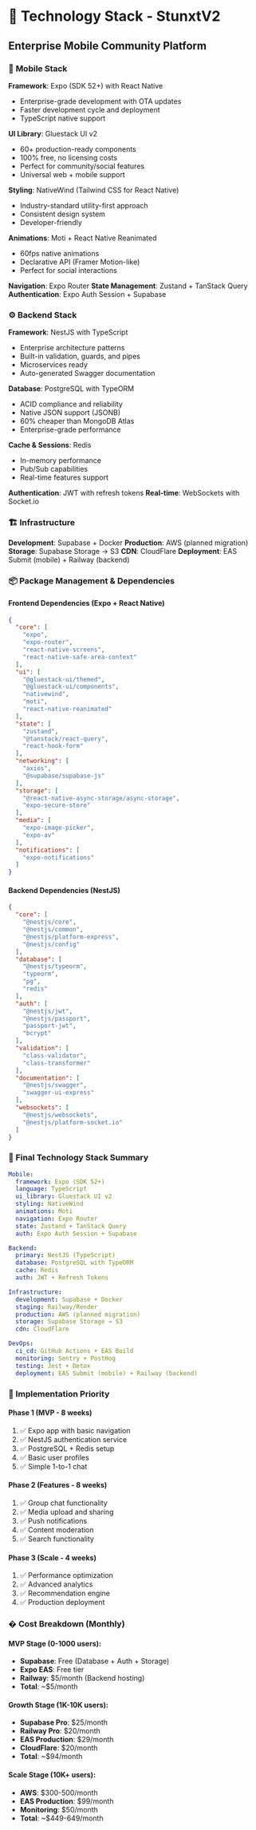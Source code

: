 # 🎯 Technology Stack - StunxtV2
## Enterprise Mobile Community Platform

### 📱 **Mobile Stack**

**Framework**: Expo (SDK 52+) with React Native
- Enterprise-grade development with OTA updates
- Faster development cycle and deployment
- TypeScript native support

**UI Library**: Gluestack UI v2
- 60+ production-ready components
- 100% free, no licensing costs
- Perfect for community/social features
- Universal web + mobile support

**Styling**: NativeWind (Tailwind CSS for React Native)
- Industry-standard utility-first approach
- Consistent design system
- Developer-friendly

**Animations**: Moti + React Native Reanimated
- 60fps native animations
- Declarative API (Framer Motion-like)
- Perfect for social interactions

**Navigation**: Expo Router
**State Management**: Zustand + TanStack Query
**Authentication**: Expo Auth Session + Supabase

### ⚙️ **Backend Stack**

**Framework**: NestJS with TypeScript
- Enterprise architecture patterns
- Built-in validation, guards, and pipes
- Microservices ready
- Auto-generated Swagger documentation

**Database**: PostgreSQL with TypeORM
- ACID compliance and reliability
- Native JSON support (JSONB)
- 60% cheaper than MongoDB Atlas
- Enterprise-grade performance

**Cache & Sessions**: Redis
- In-memory performance
- Pub/Sub capabilities
- Real-time features support

**Authentication**: JWT with refresh tokens
**Real-time**: WebSockets with Socket.io

### 🏗️ **Infrastructure**

**Development**: Supabase + Docker
**Production**: AWS (planned migration)
**Storage**: Supabase Storage → S3
**CDN**: CloudFlare
**Deployment**: EAS Submit (mobile) + Railway (backend)

### 📦 Package Management & Dependencies

#### **Frontend Dependencies (Expo + React Native)**
```json
{
  "core": [
    "expo",
    "expo-router",
    "react-native-screens",
    "react-native-safe-area-context"
  ],
  "ui": [
    "@gluestack-ui/themed",
    "@gluestack-ui/components",
    "nativewind",
    "moti",
    "react-native-reanimated"
  ],
  "state": [
    "zustand",
    "@tanstack/react-query",
    "react-hook-form"
  ],
  "networking": [
    "axios",
    "@supabase/supabase-js"
  ],
  "storage": [
    "@react-native-async-storage/async-storage",
    "expo-secure-store"
  ],
  "media": [
    "expo-image-picker",
    "expo-av"
  ],
  "notifications": [
    "expo-notifications"
  ]
}
```

#### **Backend Dependencies (NestJS)**
```json
{
  "core": [
    "@nestjs/core",
    "@nestjs/common",
    "@nestjs/platform-express",
    "@nestjs/config"
  ],
  "database": [
    "@nestjs/typeorm",
    "typeorm",
    "pg",
    "redis"
  ],
  "auth": [
    "@nestjs/jwt",
    "@nestjs/passport",
    "passport-jwt",
    "bcrypt"
  ],
  "validation": [
    "class-validator",
    "class-transformer"
  ],
  "documentation": [
    "@nestjs/swagger",
    "swagger-ui-express"
  ],
  "websockets": [
    "@nestjs/websockets",
    "@nestjs/platform-socket.io"
  ]
}
```

### 🚀 Final Technology Stack Summary

```yaml
Mobile:
  framework: Expo (SDK 52+)
  language: TypeScript
  ui_library: Gluestack UI v2
  styling: NativeWind
  animations: Moti
  navigation: Expo Router
  state: Zustand + TanStack Query
  auth: Expo Auth Session + Supabase

Backend:
  primary: NestJS (TypeScript)
  database: PostgreSQL with TypeORM
  cache: Redis
  auth: JWT + Refresh Tokens

Infrastructure:
  development: Supabase + Docker
  staging: Railway/Render
  production: AWS (planned migration)
  storage: Supabase Storage → S3
  cdn: CloudFlare

DevOps:
  ci_cd: GitHub Actions + EAS Build
  monitoring: Sentry + PostHog
  testing: Jest + Detox
  deployment: EAS Submit (mobile) + Railway (backend)
```

### 🎯 Implementation Priority

#### **Phase 1 (MVP - 8 weeks)**
1. ✅ Expo app with basic navigation
2. ✅ NestJS authentication service
3. ✅ PostgreSQL + Redis setup
4. ✅ Basic user profiles
5. ✅ Simple 1-to-1 chat

#### **Phase 2 (Features - 8 weeks)**
1. ✅ Group chat functionality
2. ✅ Media upload and sharing
3. ✅ Push notifications
4. ✅ Content moderation
5. ✅ Search functionality

#### **Phase 3 (Scale - 4 weeks)**
1. ✅ Performance optimization
2. ✅ Advanced analytics
3. ✅ Recommendation engine
4. ✅ Production deployment

### � **Cost Breakdown (Monthly)**

#### **MVP Stage (0-1000 users):**
- **Supabase**: Free (Database + Auth + Storage)
- **Expo EAS**: Free tier
- **Railway**: $5/month (Backend hosting)
- **Total**: ~$5/month

#### **Growth Stage (1K-10K users):**
- **Supabase Pro**: $25/month
- **Railway Pro**: $20/month
- **EAS Production**: $29/month
- **CloudFlare**: $20/month
- **Total**: ~$94/month

#### **Scale Stage (10K+ users):**
- **AWS**: $300-500/month
- **EAS Production**: $99/month
- **Monitoring**: $50/month
- **Total**: ~$449-649/month
